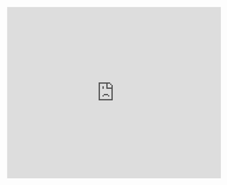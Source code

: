 

<style>.embed-container {position: relative; padding-bottom: 80%; height: 0; max-width: 100%;} .embed-container iframe, .embed-container object, .embed-container iframe{position: absolute; top: 0; left: 0; width: 100%; height: 100%;} small{position: absolute; z-index: 40; bottom: 0; margin-bottom: -15px;}</style>
<iframe width="500" height="400" frameborder="0" scrolling="no" marginheight="0" marginwidth="0" title="mallregion"
<iframe src="https://insights.arcgis.com/#/embed/dbdbe7e43589402fbc0d1b45fcdcabce" width="100%" height="100%" frameborder="0"></iframe>

